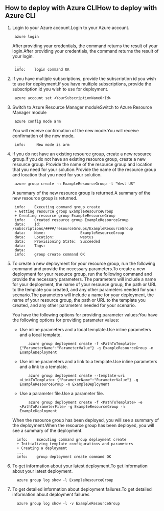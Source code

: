 ## <a name="how-to-deploy-with-azure-cli"></a><span data-ttu-id="167d7-101">How to deploy with Azure CLI</span><span class="sxs-lookup"><span data-stu-id="167d7-101">How to deploy with Azure CLI</span></span>
1. <span data-ttu-id="167d7-102">Login to your Azure account.</span><span class="sxs-lookup"><span data-stu-id="167d7-102">Login to your Azure account.</span></span>
   
        azure login
   
   <span data-ttu-id="167d7-103">After providing your credentials, the command returns the result of your login.</span><span class="sxs-lookup"><span data-stu-id="167d7-103">After providing your credentials, the command returns the result of your login.</span></span>
   
        ...
        info:    login command OK
2. <span data-ttu-id="167d7-104">If you have multiple subscriptions, provide the subscription id you wish to use for deployment.</span><span class="sxs-lookup"><span data-stu-id="167d7-104">If you have multiple subscriptions, provide the subscription id you wish to use for deployment.</span></span>
   
        azure account set <YourSubscriptionNameOrId>
3. <span data-ttu-id="167d7-105">Switch to Azure Resource Manager module</span><span class="sxs-lookup"><span data-stu-id="167d7-105">Switch to Azure Resource Manager module</span></span>
   
        azure config mode arm
   
   <span data-ttu-id="167d7-106">You will receive confirmation of the new mode.</span><span class="sxs-lookup"><span data-stu-id="167d7-106">You will receive confirmation of the new mode.</span></span>
   
        info:     New mode is arm
4. <span data-ttu-id="167d7-107">If you do not have an existing resource group, create a new resource group.</span><span class="sxs-lookup"><span data-stu-id="167d7-107">If you do not have an existing resource group, create a new resource group.</span></span> <span data-ttu-id="167d7-108">Provide the name of the resource group and location that you need for your solution.</span><span class="sxs-lookup"><span data-stu-id="167d7-108">Provide the name of the resource group and location that you need for your solution.</span></span>
   
        azure group create -n ExampleResourceGroup -l "West US"
   
   <span data-ttu-id="167d7-109">A summary of the new resource group is returned.</span><span class="sxs-lookup"><span data-stu-id="167d7-109">A summary of the new resource group is returned.</span></span>
   
        info:    Executing command group create
        + Getting resource group ExampleResourceGroup
        + Creating resource group ExampleResourceGroup
        info:    Created resource group ExampleResourceGroup
        data:    Id:                  /subscriptions/####/resourceGroups/ExampleResourceGroup
        data:    Name:                ExampleResourceGroup
        data:    Location:            westus
        data:    Provisioning State:  Succeeded
        data:    Tags:
        data:
        info:    group create command OK
5. <span data-ttu-id="167d7-110">To create a new deployment for your resource group, run the following command and provide the necessary parameters.</span><span class="sxs-lookup"><span data-stu-id="167d7-110">To create a new deployment for your resource group, run the following command and provide the necessary parameters.</span></span> <span data-ttu-id="167d7-111">The parameters will include a name for your deployment, the name of your resource group, the path or URL to the template you created, and any other parameters needed for your scenario.</span><span class="sxs-lookup"><span data-stu-id="167d7-111">The parameters will include a name for your deployment, the name of your resource group, the path or URL to the template you created, and any other parameters needed for your scenario.</span></span>
   
   <span data-ttu-id="167d7-112">You have the following options for providing parameter values:</span><span class="sxs-lookup"><span data-stu-id="167d7-112">You have the following options for providing parameter values:</span></span>
   
   * <span data-ttu-id="167d7-113">Use inline parameters and a local template.</span><span class="sxs-lookup"><span data-stu-id="167d7-113">Use inline parameters and a local template.</span></span>
     
             azure group deployment create -f <PathToTemplate> {"ParameterName":"ParameterValue"} -g ExampleResourceGroup -n ExampleDeployment
   * <span data-ttu-id="167d7-114">Use inline parameters and a link to a template.</span><span class="sxs-lookup"><span data-stu-id="167d7-114">Use inline parameters and a link to a template.</span></span>
     
             azure group deployment create --template-uri <LinkToTemplate> {"ParameterName":"ParameterValue"} -g ExampleResourceGroup -n ExampleDeployment
   * <span data-ttu-id="167d7-115">Use a parameter file.</span><span class="sxs-lookup"><span data-stu-id="167d7-115">Use a parameter file.</span></span>
     
             azure group deployment create -f <PathToTemplate> -e <PathToParameterFile> -g ExampleResourceGroup -n ExampleDeployment
   
   <span data-ttu-id="167d7-116">When the resource group has been deployed, you will see a summary of the deployment.</span><span class="sxs-lookup"><span data-stu-id="167d7-116">When the resource group has been deployed, you will see a summary of the deployment.</span></span>
   
         info:    Executing command group deployment create
         + Initializing template configurations and parameters
         + Creating a deployment
         ...
         info:    group deployment create command OK
6. <span data-ttu-id="167d7-117">To get information about your latest deployment.</span><span class="sxs-lookup"><span data-stu-id="167d7-117">To get information about your latest deployment.</span></span>
   
         azure group log show -l ExampleResourceGroup
7. <span data-ttu-id="167d7-118">To get detailed information about deployment failures.</span><span class="sxs-lookup"><span data-stu-id="167d7-118">To get detailed information about deployment failures.</span></span>
   
         azure group log show -l -v ExampleResourceGroup

